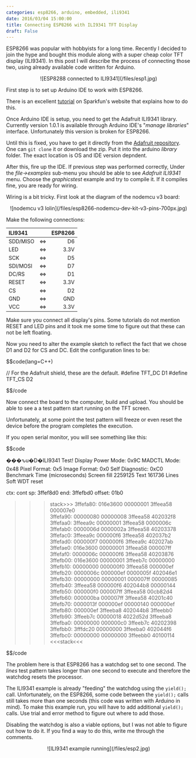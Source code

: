```yaml
---
categories: esp8266, arduino, embedded, ili9341
date: 2016/03/04 15:00:00
title: Connecting ESP8266 with ILI9341 TFT Display
draft: False
---
```



ESP8266 was popular with hobbyists for a long time. Recently I decided to join the hype and bought this module along with a super cheap color TFT display (ILI9341). In this post I will describe the process of connecting those two, using already available code written for Arduino.

<center>
![ESP8288 connected to ILI9341](/files/esp1.jpg)
</center>

First step is to set up Arduino IDE to work with ESP8266.

There is an excellent [tutorial](https://learn.sparkfun.com/tutorials/esp8266-thing-hookup-guide/installing-the-esp8266-arduino-addon)  on Sparkfun's website that explains how to do this.

Once Arduino IDE is setup, you need to get the Adafruit ILI9341 library. Currently version 1.0.1 is available through Arduino IDE's "*manage libraries*" interface. Unfortunately this version is broken for ESP8266.

Until this is fixed, you have to get it directly from the [Adafruit repository](https://github.com/adafruit/Adafruit_ILI9341). One can `git clone` it or download the zip. Put it into the arduino *library* folder. The exact location is OS and IDE version depndent.

After this, fire up the IDE. If previous step was performed correctly, Under the *file->examples* sub-menu you should be able to see *Adafruit ILI9341* menu. Choose the *graphicstest* example and try to compile it. If it compiles fine, you are ready for wiring.

Wiring is a bit tricky. First look at the diagram of the nodemcu v3 board:

<center>
![nodemcu v3 lolin](/files/esp8266-nodemcu-dev-kit-v3-pins-700px.jpg)
</center>

Make the following connections:

| ILI9341       |          | ESP8266 |
|:------------- |:--------:| -------:|
| SDD/MISO      |  &#8660; | D6      |
| LED           |  &#8660; | 3.3V    |
| SCK           |  &#8660; | D5      |
| SDI/MOSI      |  &#8660; | D7      |
| DC/RS         |  &#8660; | D1      |
| RESET         |  &#8660; | 3.3V    |
| CS            |  &#8660; | D2      |
| GND           |  &#8660; | GND     |
| VCC           |  &#8660; | 3.3V    |


Make sure you connect all display's pins. Some tutorials do not mention RESET and LED pins and it took me some time to figure out that these can not be left floating.

Now you need to alter the example sketch to reflect the fact that we chose D1 and D2 for CS and DC. Edit the configuration lines to be:

$$code(lang=C++)

// For the Adafruit shield, these are the default.
#define TFT_DC D1
#define TFT_CS D2

$$/code


Now connect the board to the computer, build and upload. You should be able to see a a test pattern start running on the TFT screen.

Unfortunately, at some point the test pattern will freeze or even reset the device before the program completes the execution.

If you open serial monitor, you will see something like this:

$$code

���ԅu�D�ILI9341 Test!
Display Power Mode: 0x9C
MADCTL Mode: 0x48
Pixel Format: 0x5
Image Format: 0x0
Self Diagnostic: 0xC0
Benchmark                Time (microseconds)
Screen fill              2259125
Text                     161736
Lines                    
Soft WDT reset

ctx: cont 
sp: 3ffef8d0 end: 3ffefbd0 offset: 01b0

>>>stack>>>
3ffefa80:  016e3600 00000001 3ffeea58 000007e0  
3ffefa90:  00000080 00000008 3ffeea58 402032f8  
3ffefaa0:  3ffeea9c 00000001 3ffeea58 0000006c  
3ffefab0:  0000006d 0000002a 3ffeea58 40203378  
3ffefac0:  3ffeea9c 000000f6 3ffeea58 402037b2  
3ffefad0:  000000f7 000000f6 3ffeea9c 402027ab  
3ffefae0:  016e3600 00000001 3ffeea58 000007ff  
3ffefaf0:  0000006c 000000f6 3ffeea58 40203876  
3ffefb00:  016e3600 00000001 3ffeeb7c 00000000  
3ffefb10:  00000000 000000f0 3ffeea58 000000ef  
3ffefb20:  0000006c 000000ef 0000005f 402046e1  
3ffefb30:  00000000 00000001 000007ff 00000085  
3ffefb40:  3ffeea58 000000f6 402044b8 00000144  
3ffefb50:  000000f0 000007ff 3ffeea58 00cb82d4  
3ffefb60:  000000ba 000007ff 3ffeea58 40201c40  
3ffefb70:  0000013f 000000ef 00000140 000000ef  
3ffefb80:  000000ef 3ffeeba8 402044b8 3ffeebb0  
3ffefb90:  3ffeeb7c 00000018 4022d52d 3ffeeba8  
3ffefba0:  00000000 000000c0 3ffeeb7c 40202398  
3ffefbb0:  3fffdc20 00000000 3ffeeba0 402044f6  
3ffefbc0:  00000000 00000000 3ffeebb0 40100114  
<<<stack<<<

$$/code

The problem here is that ESP8266 has a watchdog set to one second. The *lines* test pattern takes longer than one second to execute and therefore the watchdog resets the processor.

The ILI9341 example is already "feeding" the watchdog using the ```yield();``` call. Unfortunately, on the ESP8266, some code between the ```yield();``` calls still takes more than one seconds (this code was written with Arduino in mind). To make this example run, you will have to add additional ```yield();``` calls. Use trial and error method to figure out where to add those.

Disabling the watchdog is also a viable options, but I was not able to figure out how to do it. If you find a way to do this, write me through the comments. 


<center>
![ILI9341 example running](/files/esp2.jpg)
</center>
